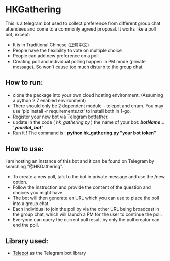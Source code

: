 # HKGathering

This is a telegram bot used to collect preference from different group chat attendees and come to a commonly agreed proposal. It works like a poll bot, except:

* It is in Traditional Chinese (正體中文)
* People have the flexibility to vote on multiple choice
* People can add new preference on a poll
* Creating poll and individual polling happen in PM mode (private message). So won't cause too much disturb to the group chat.

## How to run: 
* clone the package into your own cloud hosting environment. (Assuming a python 2.7 enabled environment)
* There should only be 2 dependent module - telepot and enum. You may use 'pip install -r requirements.txt' to install both in 1-go.
* Register your new bot via Telegram [botfather](https://telegram.me/BotFather). 
* update in the code \( _hk\_gathering.py_ \) the name of your bot: **_botName = 'yourBot_bot'_**
* Run it \! The command is \: **python hk\_gathering.py "your bot token"**

## How to use: 

I am hosting an instance of this bot and it can be found on Telegram by searching "@HKGathering". 

* To create a new poll, talk to the bot in private message and use the /new option.
* Follow the instruction and provide the content of the question and choices you might have.
* The bot will then generate an URL which you can use to place the poll into a group chat.
* Each individual to join the poll by via the other URL being broadcast in the group chat, which will launch a PM for the user to continue the poll.
* Everyone can query the current poll result by only the poll creator can end the poll.


## Library used: 

* [Telepot](https://github.com/nickoala/telepot) as the Telegram bot library
